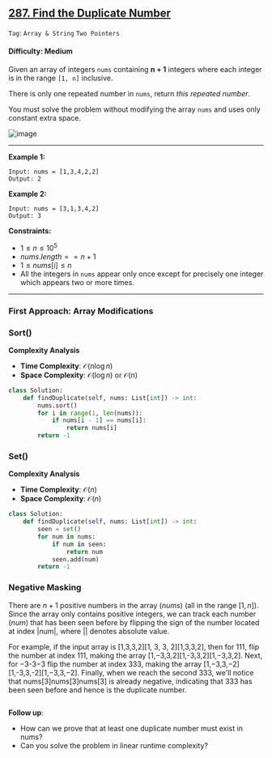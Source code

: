 ## [287. Find the Duplicate Number](https://leetcode.com/problems/find-the-duplicate-number)

```Tag```: ```Array & String``` ```Two Pointers```

#### Difficulty: Medium

Given an array of integers ```nums``` containing __n + 1__ integers where each integer is in the range ```[1, n]``` inclusive.

There is only one repeated number in ```nums```, return _this repeated number_.

You must solve the problem without modifying the array ```nums``` and uses only constant extra space.

![image](https://github.com/quananhle/Python/assets/35042430/485ee903-e230-41a4-8e8a-7929eca64bf1)

---

__Example 1:__
```
Input: nums = [1,3,4,2,2]
Output: 2
```

__Example 2:__
```
Input: nums = [3,1,3,4,2]
Output: 3
```

__Constraints:__

- $1 \le n \le 10^{5}$
- $nums.length == n + 1$
- $1 \le nums[i] \le n$
- All the integers in ```nums``` appear only once except for precisely one integer which appears two or more times.

---

### First Approach: Array Modifications

### Sort()

__Complexity Analysis__

- __Time Complexity__: $\mathcal{O}(n \log n)$
- __Space Complexity__: $\mathcal{O}(\log n)$ or $\mathcal{O}(n)$

```Python
class Solution:
    def findDuplicate(self, nums: List[int]) -> int:
        nums.sort()
        for i in range(1, len(nums)):
            if nums[i - 1] == nums[i]:
                return nums[i]
        return -1
```

### Set()

__Complexity Analysis__

- __Time Complexity__: $\mathcal{O}(n)$
- __Space Complexity__: $\mathcal{O}(n)$

```Python
class Solution:
    def findDuplicate(self, nums: List[int]) -> int:
        seen = set()
        for num in nums:
            if num in seen:
                return num
            seen.add(num)
        return -1
```

### Negative Masking

There are $n + 1$ positive numbers in the array ($nums$) (all in the range $[1, n]$). Since the array only contains positive integers, we can track each number ($num$) that has been seen before by flipping the sign of the number located at index $|num|$, where $||$ denotes absolute value.

For example, if the input array is [1,3,3,2][1, 3, 3, 2][1,3,3,2], then for 111, flip the number at index 111, making the array [1,−3,3,2][1,-3,3,2][1,−3,3,2]. Next, for −3-3−3 flip the number at index 333, making the array [1,−3,3,−2][1,-3,3,-2][1,−3,3,−2]. Finally, when we reach the second 333, we'll notice that nums[3]nums[3]nums[3] is already negative, indicating that 333 has been seen before and hence is the duplicate number.

```Python

```

__Follow up__:

- How can we prove that at least one duplicate number must exist in nums?
- Can you solve the problem in linear runtime complexity?
